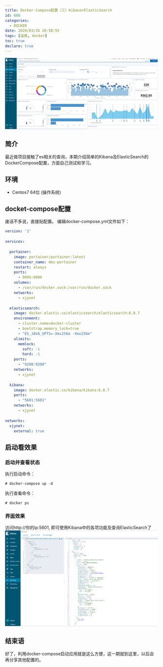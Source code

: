 ```yaml
---
title: Docker-Compose配置（三）Kibana+ElasticSearch
id: 686
categories:
  - DOCKER
date: 2020/03/26 20:58:55        
tags: [运维, docker]
toc: true
declare: true
---
```


![img](/img/xjy/p66000.png)<br/>

## 简介

最近做项目接触了es相关的查询，本期介绍简单的Kibana及ElasticSearch的DockerCompose配置，方面自己测试和学习。
<!--more-->

## 环境

+ Centos7 64位 (操作系统)


## docket-compose配置
废话不多说，直接贴配置。
编辑docker-compose.yml文件如下：
``` yml
version: '2'

services:

  portainer:
    image: portainer/portainer:latest
    container_name: dms-portainer
    restart: always
    ports:
      - 9095:9000
    volumes:
      - /var/run/docker.sock:/var/run/docker.sock
    networks:
      - xjynet

  elasticsearch:
    image: docker.elastic.co/elasticsearch/elasticsearch:6.8.7
    environment:
      - cluster.name=docker-cluster
      - bootstrap.memory_lock=true
      - "ES_JAVA_OPTS=-Xms256m -Xmx256m"
    ulimits:
      memlock:
        soft: -1
        hard: -1
    ports:
      - "9200:9200"
    networks:
      - xjynet

  kibana:
    image: docker.elastic.co/kibana/kibana:6.8.7
    ports:
      - "5601:5601"
    networks:
      - xjynet

networks:
  xjynet:
    external: true
```

## 启动看效果

### 启动并查看状态
执行启动命令：
``` shell
# docker-compose up -d
```

执行查看命令：
``` shell
# docker ps
```

### 界面效果
访问http://你的ip:5601, 即可使用Kibana中的各项功能及查询ElasticSearch了
![img](/img/xjy/p66001.png)<br/>

## 结束语
好了，利用docker-compose启动应用就是这么方便，这一期就到这里，以后会再分享其他配置的。

